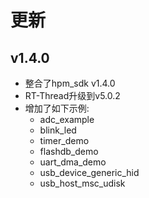# 更新

## v1.4.0
- 整合了hpm_sdk v1.4.0
- RT-Thread升级到v5.0.2
- 增加了如下示例:
  - adc_example
  - blink_led
  - timer_demo
  - flashdb_demo
  - uart_dma_demo
  - usb_device_generic_hid
  - usb_host_msc_udisk